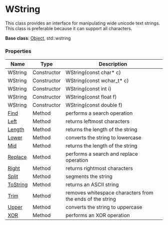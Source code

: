 # WString #
This class provides an interface for manipulating wide unicode text strings. This class is preferable because it can support all characters.

**Base class**: [Object](Object.md), std::wstring

### Properties ###

| Name | Type | Description |
|---|---|---|
| WString | Constructor | WString(const char* c) |
| WString | Constructor | WString(const wchar_t* c) |
| WString | Constructor | WString(const int i) |
| WString | Constructor | WString(const float f) |
| WString | Constructor | WString(const double f) |
| [Find](WString_Find.md) | Method | performs a search operation |
| [Left](WString_Left.md) | Method | returns leftmost characters |
| [Length](WString_Length.md) | Method | returns the length of the string |
| [Lower](WString_Lower.md) | Method | converts the string to lowercase |
| [Mid](WString_Mid.md) | Method | returns the length of the string |
| [Replace](WString_Replace.md) | Method | performs a search and replace operation |
| [Right](WString_Right.md) | Method | returns rightmost characters |
| [Split](WString_Split.md) | Method | segments the string |
| [ToString](WString_ToString.md) | Method | returns an ASCII string |
| [Trim](WString_Trim.md) | Method | removes whitespace characters from the ends of the string |
| [Upper](WString_Upper.md) | Method | converts the string to uppercase |
| [XOR](WString_XOR.md) | Method | performs an XOR operation |
